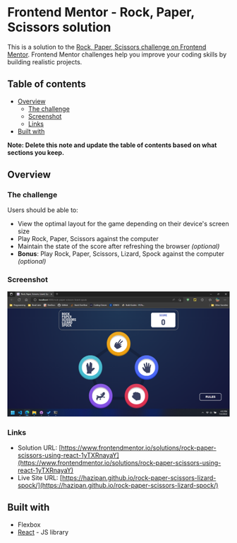 # Frontend Mentor - Rock, Paper, Scissors solution

This is a solution to the [Rock, Paper, Scissors challenge on Frontend Mentor](https://www.frontendmentor.io/challenges/rock-paper-scissors-game-pTgwgvgH). Frontend Mentor challenges help you improve your coding skills by building realistic projects. 

## Table of contents

- [Overview](#overview)
  - [The challenge](#the-challenge)
  - [Screenshot](#screenshot)
  - [Links](#links)
- [Built with](#built-with)

**Note: Delete this note and update the table of contents based on what sections you keep.**

## Overview

### The challenge

Users should be able to:

- View the optimal layout for the game depending on their device's screen size
- Play Rock, Paper, Scissors against the computer
- Maintain the state of the score after refreshing the browser _(optional)_
- **Bonus**: Play Rock, Paper, Scissors, Lizard, Spock against the computer _(optional)_

### Screenshot

![](./Screenshot.png)

### Links

- Solution URL: [https://www.frontendmentor.io/solutions/rock-paper-scissors-using-react-1yTXRnayaY](https://www.frontendmentor.io/solutions/rock-paper-scissors-using-react-1yTXRnayaY)
- Live Site URL: [https://hazipan.github.io/rock-paper-scissors-lizard-spock/](https://hazipan.github.io/rock-paper-scissors-lizard-spock/)

## Built with

- Flexbox
- [React](https://reactjs.org/) - JS library